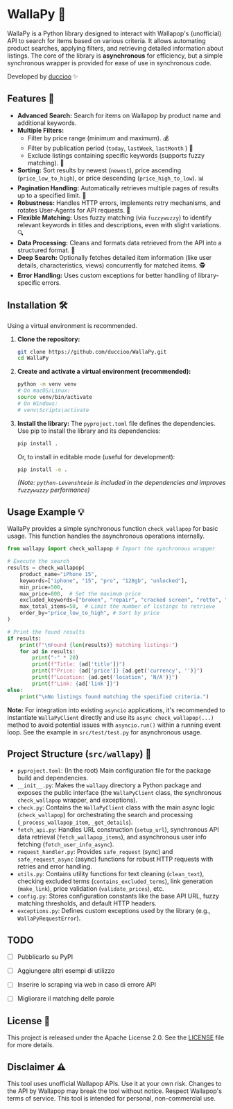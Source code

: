 # WallaPy 🐍

WallaPy is a Python library designed to interact with Wallapop's (unofficial) API to search for items based on various criteria. It allows automating product searches, applying filters, and retrieving detailed information about listings. The core of the library is **asynchronous** for efficiency, but a simple synchronous wrapper is provided for ease of use in synchronous code.

Developed by [duccioo](https://github.com/duccioo) ✨

## Features 🚀

*   **Advanced Search:** Search for items on Wallapop by product name and additional keywords.
*   **Multiple Filters:**
    *   Filter by price range (minimum and maximum). 💰
    *   Filter by publication period (`today`, `lastWeek`, `lastMonth` ) 📅
    *   Exclude listings containing specific keywords (supports fuzzy matching). 🚫
*   **Sorting:** Sort results by newest (`newest`), price ascending (`price_low_to_high`), or price descending (`price_high_to_low`). 📊
*   **Pagination Handling:** Automatically retrieves multiple pages of results up to a specified limit. 📄
*   **Robustness:** Handles HTTP errors, implements retry mechanisms, and rotates User-Agents for API requests. 💪
*   **Flexible Matching:** Uses fuzzy matching (via `fuzzywuzzy`) to identify relevant keywords in titles and descriptions, even with slight variations. 🔍
*   **Data Processing:** Cleans and formats data retrieved from the API into a structured format. 🧹
*   **Deep Search:** Optionally fetches detailed item information (like user details, characteristics, views) concurrently for matched items. 🕵️
*   **Error Handling:** Uses custom exceptions for better handling of library-specific errors.

## Installation 🛠️

Using a virtual environment is recommended.

1.  **Clone the repository:**
    ```bash
    git clone https://github.com/duccioo/WallaPy.git
    cd WallaPy
    ```
2.  **Create and activate a virtual environment (recommended):**
    ```bash
    python -m venv venv
    # On macOS/Linux:
    source venv/bin/activate
    # On Windows:
    # venv\Scripts\activate
    ```
3.  **Install the library:**
    The `pyproject.toml` file defines the dependencies. Use pip to install the library and its dependencies:
    ```bash
    pip install .
    ```
    Or, to install in editable mode (useful for development):
    ```bash
    pip install -e .
    ```
    *(Note: `python-Levenshtein` is included in the dependencies and improves `fuzzywuzzy` performance)*

## Usage Example 💡

WallaPy provides a simple synchronous function `check_wallapop` for basic usage. This function handles the asynchronous operations internally.

```python
from wallapy import check_wallapop # Import the synchronous wrapper

# Execute the search
results = check_wallapop(
    product_name="iPhone 15",
    keywords=["iphone", "15", "pro", "128gb", "unlocked"],
    min_price=500,
    max_price=800,  # Set the maximum price
    excluded_keywords=["broken", "repair", "cracked screen", "rotto", "riparare"],
    max_total_items=50,  # Limit the number of listings to retrieve
    order_by="price_low_to_high", # Sort by price
)

# Print the found results
if results:
    print(f"\nFound {len(results)} matching listings:")
    for ad in results:
        print("-" * 20)
        print(f"Title: {ad['title']}")
        print(f"Price: {ad['price']} {ad.get('currency', '')}")
        print(f"Location: {ad.get('location', 'N/A')}")
        print(f"Link: {ad['link']}")
else:
    print("\nNo listings found matching the specified criteria.")
```

**Note:** For integration into existing `asyncio` applications, it's recommended to instantiate `WallaPyClient` directly and use its `async check_wallapop(...)` method to avoid potential issues with `asyncio.run()` within a running event loop. See the example in `src/test/test.py` for asynchronous usage.

## Project Structure (`src/wallapy`) 📁

*   `pyproject.toml`: (In the root) Main configuration file for the package build and dependencies.
*   `__init__.py`: Makes the `wallapy` directory a Python package and exposes the public interface (the `WallaPyClient` class, the synchronous `check_wallapop` wrapper, and exceptions).
*   `check.py`: Contains the `WallaPyClient` class with the main async logic (`check_wallapop`) for orchestrating the search and processing (`_process_wallapop_item`, `_get_details`).
*   `fetch_api.py`: Handles URL construction (`setup_url`), synchronous API data retrieval (`fetch_wallapop_items`), and asynchronous user info fetching (`fetch_user_info_async`).
*   `request_handler.py`: Provides `safe_request` (sync) and `safe_request_async` (async) functions for robust HTTP requests with retries and error handling.
*   `utils.py`: Contains utility functions for text cleaning (`clean_text`), checking excluded terms (`contains_excluded_terms`), link generation (`make_link`), price validation (`validate_prices`), etc.
*   `config.py`: Stores configuration constants like the base API URL, fuzzy matching thresholds, and default HTTP headers.
*   `exceptions.py`: Defines custom exceptions used by the library (e.g., `WallaPyRequestError`).

## TODO
- [ ] Pubblicarlo su PyPI
- [ ] Aggiungere altri esempi di utilizzo
- [ ] Inserire lo scraping via web in caso di errore API
- [ ] Migliorare il matching delle parole


## License 📜

This project is released under the Apache License 2.0. See the [LICENSE](LICENSE) file for more details.

## Disclaimer ⚠️

This tool uses unofficial Wallapop APIs. Use it at your own risk. Changes to the API by Wallapop may break the tool without notice. Respect Wallapop's terms of service. This tool is intended for personal, non-commercial use.
